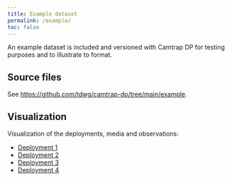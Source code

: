 ```yaml
---
title: Example dataset
permalink: /example/
toc: false
---
```


An example dataset is included and versioned with Camtrap DP for testing purposes and to illustrate to format.

## Source files

See <https://github.com/tdwg/camtrap-dp/tree/main/example>.

## Visualization

Visualization of the deployments, media and observations:

- [Deployment 1](../example/00a2c20d/)
- [Deployment 2](../example/29b7d356/)
- [Deployment 3](../example/62c200a9/)
- [Deployment 4](../example/577b543a/)
